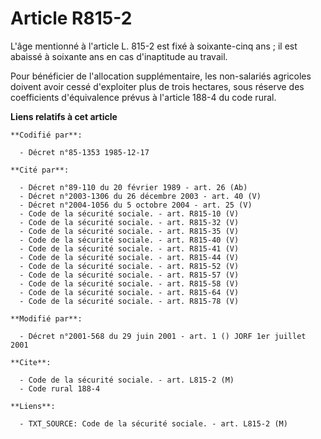 # Article R815-2

L'âge mentionné à l'article L. 815-2 est fixé à soixante-cinq ans ; il est abaissé à soixante ans en cas d'inaptitude au
travail.

Pour bénéficier de l'allocation supplémentaire, les non-salariés agricoles doivent avoir cessé d'exploiter plus de trois
hectares, sous réserve des coefficients d'équivalence prévus à l'article 188-4 du code rural.

**Liens relatifs à cet article**

	**Codifié par**:

	  - Décret n°85-1353 1985-12-17

	**Cité par**:

	  - Décret n°89-110 du 20 février 1989 - art. 26 (Ab)
	  - Décret n°2003-1306 du 26 décembre 2003 - art. 40 (V)
	  - Décret n°2004-1056 du 5 octobre 2004 - art. 25 (V)
	  - Code de la sécurité sociale. - art. R815-10 (V)
	  - Code de la sécurité sociale. - art. R815-32 (V)
	  - Code de la sécurité sociale. - art. R815-35 (V)
	  - Code de la sécurité sociale. - art. R815-40 (V)
	  - Code de la sécurité sociale. - art. R815-41 (V)
	  - Code de la sécurité sociale. - art. R815-44 (V)
	  - Code de la sécurité sociale. - art. R815-52 (V)
	  - Code de la sécurité sociale. - art. R815-57 (V)
	  - Code de la sécurité sociale. - art. R815-58 (V)
	  - Code de la sécurité sociale. - art. R815-64 (V)
	  - Code de la sécurité sociale. - art. R815-78 (V)

	**Modifié par**:

	  - Décret n°2001-568 du 29 juin 2001 - art. 1 () JORF 1er juillet 2001

	**Cite**:

	  - Code de la sécurité sociale. - art. L815-2 (M)
	  - Code rural 188-4

	**Liens**:

	  - TXT_SOURCE: Code de la sécurité sociale. - art. L815-2 (M)
